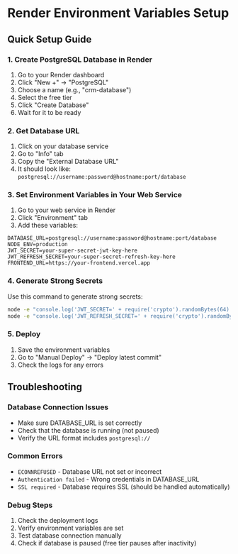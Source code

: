 # Render Environment Variables Setup

## Quick Setup Guide

### 1. Create PostgreSQL Database in Render
1. Go to your Render dashboard
2. Click "New +" → "PostgreSQL"
3. Choose a name (e.g., "crm-database")
4. Select the free tier
5. Click "Create Database"
6. Wait for it to be ready

### 2. Get Database URL
1. Click on your database service
2. Go to "Info" tab
3. Copy the "External Database URL"
4. It should look like: `postgresql://username:password@hostname:port/database`

### 3. Set Environment Variables in Your Web Service
1. Go to your web service in Render
2. Click "Environment" tab
3. Add these variables:

```
DATABASE_URL=postgresql://username:password@hostname:port/database
NODE_ENV=production
JWT_SECRET=your-super-secret-jwt-key-here
JWT_REFRESH_SECRET=your-super-secret-refresh-key-here
FRONTEND_URL=https://your-frontend.vercel.app
```

### 4. Generate Strong Secrets
Use this command to generate strong secrets:
```bash
node -e "console.log('JWT_SECRET=' + require('crypto').randomBytes(64).toString('hex'))"
node -e "console.log('JWT_REFRESH_SECRET=' + require('crypto').randomBytes(64).toString('hex'))"
```

### 5. Deploy
1. Save the environment variables
2. Go to "Manual Deploy" → "Deploy latest commit"
3. Check the logs for any errors

## Troubleshooting

### Database Connection Issues
- Make sure DATABASE_URL is set correctly
- Check that the database is running (not paused)
- Verify the URL format includes `postgresql://`

### Common Errors
- `ECONNREFUSED` - Database URL not set or incorrect
- `Authentication failed` - Wrong credentials in DATABASE_URL
- `SSL required` - Database requires SSL (should be handled automatically)

### Debug Steps
1. Check the deployment logs
2. Verify environment variables are set
3. Test database connection manually
4. Check if database is paused (free tier pauses after inactivity)

